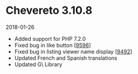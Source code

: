 # Chevereto 3.10.8

2018-01-26

- Added support for PHP 7.2.0
- Fixed bug in like button [[9596](https://chevereto.com/community/threads/9596/)]
- Fixed bug in listing viewer name display [[9492](https://chevereto.com/community/threads/9492/)]
- Updated French and Spanish translations
- Updated G\ Library

